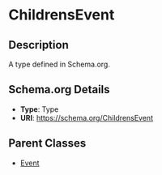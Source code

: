 # ChildrensEvent

## Description
A type defined in Schema.org.

## Schema.org Details
- **Type**: Type
- **URI**: https://schema.org/ChildrensEvent

## Parent Classes
- [Event](../Event.md)



